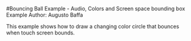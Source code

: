 #Bouncing Ball Example - Audio, Colors and Screen space bounding box Example
Author: Augusto Baffa

This example shows how to draw a changing color circle that bounces when touch screen bounds.
